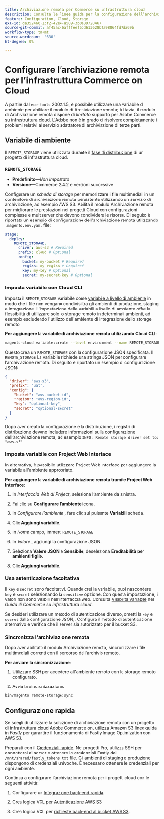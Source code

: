```yaml
---
title: Archiviazione remota per Commerce su infrastruttura cloud
description: Consulta le linee guida per la configurazione dell’archiviazione remota per Adobe Commerce sull’infrastruttura cloud.
feature: Configuration, Cloud, Storage
exl-id: da352466-13f2-42e4-a589-3b0a89728467
source-git-commit: af45ac46afffeef5cd613628b2a98864fd7da69b
workflow-type: tm+mt
source-wordcount: '630'
ht-degree: 0%

---
```


# Configurare l’archiviazione remota per l’infrastruttura Commerce on Cloud

A partire dal `ece-tools` 2002.1.5, è possibile utilizzare una variabile di ambiente per abilitare il modulo di Archiviazione remota; tuttavia, il modulo di Archiviazione remota dispone di _limitato_ supporto per Adobe Commerce su infrastruttura cloud. L&#39;Adobe non è in grado di risolvere completamente i problemi relativi al servizio adattatore di archiviazione di terze parti.

## Variabile di ambiente

Il `REMOTE_STORAGE` viene utilizzata durante il [fase di distribuzione](https://experienceleague.adobe.com/docs/commerce-cloud-service/user-guide/develop/deploy/process.html) di un progetto di infrastruttura cloud.

### `REMOTE_STORAGE`

- **Predefinito**—_Non impostato_
- **Versione**—Commerce 2.4.2 e versioni successive

Configurare un _scheda di storage_ per memorizzare i file multimediali in un contenitore di archiviazione remota persistente utilizzando un servizio di archiviazione, ad esempio AWS S3. Abilita il modulo Archiviazione remota per migliorare le prestazioni nei progetti Cloud con configurazioni complesse e multiserver che devono condividere le risorse. Di seguito è riportato un esempio di configurazione dell&#39;archiviazione remota utilizzando `.magento.env.yaml` file:

```yaml
stage:
  deploy:
    REMOTE_STORAGE:
      driver: aws-s3 # Required
      prefix: cloud # Optional
      config:
        bucket: my-bucket # Required
        region: my-region # Required
        key: my-key # Optional
        secret: my-secret-key # Optional
```

### Imposta variabile con Cloud CLI

Imposta il `REMOTE_STORAGE` variabile come [variabile a livello di ambiente](https://experienceleague.adobe.com/docs/commerce-cloud-service/user-guide/configure/env/variable-levels.html) in modo che i file non vengano condivisi tra gli ambienti di produzione, staging e integrazione. L&#39;impostazione delle variabili a livello di ambiente offre la flessibilità di utilizzare solo lo storage remoto in determinati ambienti, ad esempio escludendo l&#39;utilizzo dell&#39;ambiente di integrazione dello storage remoto.

**Per aggiungere la variabile di archiviazione remota utilizzando Cloud CLI**:

```bash
magento-cloud variable:create --level environment --name REMOTE_STORAGE --json true --inheritable false --value '{"driver":"aws-s3","prefix":"uat","config":{"bucket":"aws-bucket-id","region":"eu-west-1","key":"optional-key","secret":"optional-secret"}}'
```

Questo crea un `REMOTE_STORAGE` con la configurazione JSON specificata. Il `REMOTE_STORAGE` La variabile richiede una stringa JSON per configurare l’archiviazione remota. Di seguito è riportato un esempio di configurazione JSON:

```json
{
  "driver": "aws-s3",
  "prefix": "uat",
  "config": {
    "bucket": "aws-bucket-id",
    "region": "aws-region-id",
    "key": "optional-key",
    "secret": "optional-secret"
  }
}
```

Dopo aver creato la configurazione e la distribuzione, i registri di distribuzione devono includere informazioni sulla configurazione dell’archiviazione remota, ad esempio `INFO: Remote storage driver set to: "aws-s3"`

### Imposta variabile con Project Web Interface

In alternativa, è possibile utilizzare Project Web Interface per aggiungere la variabile all&#39;ambiente appropriato.

**Per aggiungere la variabile di archiviazione remota tramite Project Web Interface**:

1. In _Interfaccia Web di Project_, seleziona l’ambiente da sinistra.

1. Fai clic su **Configurare l’ambiente** icona.

1. In _Configurare l’ambiente_ , fare clic sul pulsante **Variabili** scheda.

1. Clic **Aggiungi variabile**.

1. In _Nome_ campo, immetti `REMOTE_STORAGE`

1. In _Valore_ , aggiungi la configurazione JSON.

1. Seleziona **Valore JSON** e **Sensibile**; deseleziona **Ereditabilità per ambienti figlio**.

1. Clic **Aggiungi variabile**.

### Usa autenticazione facoltativa

Il `key` e `secret` sono facoltativi. Quando crei la variabile, puoi nascondere `key` e `secret` selezionando la `sensitive` opzione. Con questa impostazione, i valori non sono visibili nell’interfaccia web. Consulta [Visibilità variabile](https://experienceleague.adobe.com/docs/commerce-cloud-service/user-guide/configure/env/variable-levels.html#visibility) nel _Guida di Commerce su infrastruttura cloud_.

Se desideri utilizzare un metodo di autenticazione diverso, ometti la `key` e `secret` dalla configurazione JSON,. Configura il metodo di autenticazione alternativo e verifica che il server sia autorizzato per il bucket S3.

### Sincronizza l&#39;archiviazione remota

Dopo aver abilitato il modulo Archiviazione remota, sincronizzare i file multimediali correnti con il percorso dell&#39;archivio remoto.

**Per avviare la sincronizzazione**:

1. Utilizzare SSH per accedere all&#39;ambiente remoto con lo storage remoto configurato.

1. Avvia la sincronizzazione.

```bash
bin/magento remote-storage:sync 
```

## Configurazione rapida

Se scegli di utilizzare la soluzione di archiviazione remota con un progetto di infrastruttura cloud Adobe Commerce on, utilizza [Amazon S3](https://docs.fastly.com/en/guides/amazon-s3) linee guida in _Fastly_ per garantire il funzionamento di Fastly Image Optimization con AWS S3.

Preparati con il [Credenziali rapide](https://experienceleague.adobe.com/docs/commerce-cloud-service/user-guide/cdn/setup-fastly/fastly-configuration.html#get-fastly-credentials). Nei progetti Pro, utilizza SSH per connettersi al server e ottenere le credenziali Fastly dal `/mnt/shared/fastly_tokens.txt` file. Gli ambienti di staging e produzione dispongono di credenziali univoche. È necessario ottenere le credenziali per ogni ambiente.

Continua a configurare l’archiviazione remota per i progetti cloud con le seguenti attività:

1. Configurare un [Integrazione back-end rapida](https://github.com/fastly/fastly-magento2/blob/master/Documentation/Guides/Edge-Modules/EDGE-MODULE-OTHER-CMS-INTEGRATION.md).

1. Crea logica VCL per [Autenticazione AWS S3](https://docs.fastly.com/en/guides/amazon-s3#using-an-amazon-s3-private-bucket).

1. Crea logica VCL per [richieste back-end al bucket AWS S3](https://developer.fastly.com/reference/vcl/variables/backend-connection/req-backend/).
